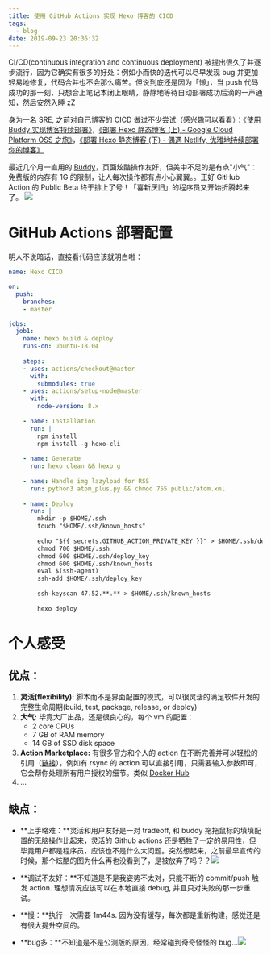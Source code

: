 ```yaml
---
title: 使用 GitHub Actions 实现 Hexo 博客的 CICD
tags:
  - blog
date: 2019-09-23 20:36:32
---
```


CI/CD(continuous integration and continuous deployment) 被提出很久了并逐步流行，因为它确实有很多的好处：例如小而快的迭代可以尽早发现 bug 并更加轻易地修复，代码合并也不会那么痛苦。但说到底还是因为「懒」，当 push 代码成功的那一刻，只想合上笔记本闭上眼睛，静静地等待自动部署成功后滴的一声通知，然后安然入睡 zZ

身为一名 SRE, 之前对自己博客的 CICD 做过不少尝试（感兴趣可以看看）：[《使用 Buddy 实现博客持续部署》](/blog/20181209/continuous-delivery-by-buddy-work/)，[《部署 Hexo 静态博客 (上) - Google Cloud Platform OSS 之旅》](/blog/20180819/deploy-hexo-blog-to-gcp-oss/)，[《部署 Hexo 静态博客 (下) - 偶遇 Netlify, 优雅地持续部署你的博客》](/blog/20180819/deploy-hexo-blog-to-netlify/)

最近几个月一直用的 [Buddy](https://buddy.works/)，页面炫酷操作友好，但美中不足的是有点"小气"：免费版的内存有 1G 的限制，让人每次操作都有点小心翼翼。。正好 GitHub Action 的 Public Beta 终于排上了号！「喜新厌旧」的程序员又开始折腾起来了。
![](/images/blog/190915_github_actions/15685554780026.jpg)

<!--more-->

# GitHub Actions 部署配置
明人不说暗话，直接看代码应该就明白啦：
```yaml
name: Hexo CICD

on:
  push:
    branches:
    - master

jobs:
  job1:
    name: hexo build & deploy
    runs-on: ubuntu-18.04
    
    steps:
    - uses: actions/checkout@master
      with:
        submodules: true
    - uses: actions/setup-node@master
      with:
        node-version: 8.x
        
    - name: Installation
      run: |
        npm install
        npm install -g hexo-cli
        
    - name: Generate
      run: hexo clean && hexo g
    
    - name: Handle img lazyload for RSS  
      run: python3 atom_plus.py && chmod 755 public/atom.xml
      
    - name: Deploy
      run: |
        mkdir -p $HOME/.ssh
        touch "$HOME/.ssh/known_hosts"
        
        echo "${{ secrets.GITHUB_ACTION_PRIVATE_KEY }}" > $HOME/.ssh/deploy_key
        chmod 700 $HOME/.ssh
        chmod 600 $HOME/.ssh/deploy_key
        chmod 600 $HOME/.ssh/known_hosts
        eval $(ssh-agent)
        ssh-add $HOME/.ssh/deploy_key
        
        ssh-keyscan 47.52.**.** > $HOME/.ssh/known_hosts
        
        hexo deploy
```

# 个人感受
## 优点：
1. **灵活(flexibility):** 脚本而不是界面配置的模式，可以很灵活的满足软件开发的完整生命周期(build, test, package, release, or deploy)
2. **大气:** 毕竟大厂出品，还是很良心的，每个 vm 的配置：
    - 2 core CPUs
    - 7 GB of RAM memory
    - 14 GB of SSD disk space
3. **Action Marketplace:** 有很多官方和个人的 action 在不断完善并可以轻松的引用（[链接](https://github.com/marketplace?type=actions)），例如有 rsync 的 action 可以直接引用，只需要输入参数即可，它会帮你处理所有用户授权的细节。类似 [Docker Hub](https://hub.docker.com/)
4. ...

## 缺点：
- **上手略难：**灵活和用户友好是一对 tradeoff, 和 buddy 拖拖鼠标的填填配置的无脑操作比起来，灵活的 Github actions 还是牺牲了一定的易用性，但毕竟用户都是程序员，应该也不是什么大问题。突然想起来，之前最早宣传的时候，那个炫酷的图为什么再也没看到了，是被放弃了吗？？![](/images/blog/190922_cloudflare_and_next_bug/15691581294746.jpg)

- **调试不友好：**不知道是不是我姿势不太对，只能不断的 commit/push 触发 action. 理想情况应该可以在本地直接 debug, 并且只对失败的那一步重试。
- **慢：**执行一次需要 1m44s. 因为没有缓存，每次都是重新构建，感觉还是有很大提升空间的。
- **bug多：**不知道是不是公测版的原因，经常碰到奇奇怪怪的 bug...![](/images/blog/190922_cloudflare_and_next_bug/15695951675917.jpg)


 

